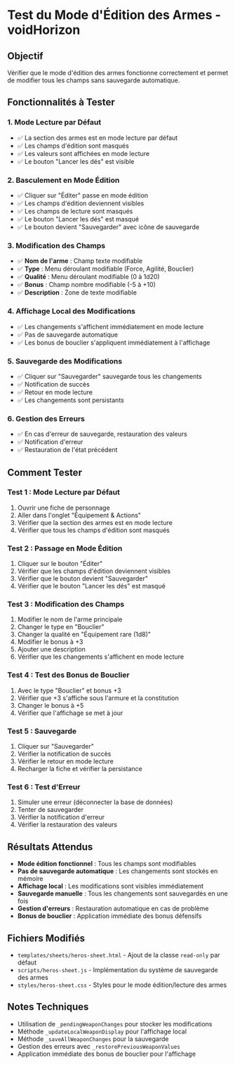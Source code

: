 # Test du Mode d'Édition des Armes - voidHorizon

## Objectif
Vérifier que le mode d'édition des armes fonctionne correctement et permet de modifier tous les champs sans sauvegarde automatique.

## Fonctionnalités à Tester

### 1. Mode Lecture par Défaut
- ✅ La section des armes est en mode lecture par défaut
- ✅ Les champs d'édition sont masqués
- ✅ Les valeurs sont affichées en mode lecture
- ✅ Le bouton "Lancer les dés" est visible

### 2. Basculement en Mode Édition
- ✅ Cliquer sur "Éditer" passe en mode édition
- ✅ Les champs d'édition deviennent visibles
- ✅ Les champs de lecture sont masqués
- ✅ Le bouton "Lancer les dés" est masqué
- ✅ Le bouton devient "Sauvegarder" avec icône de sauvegarde

### 3. Modification des Champs
- ✅ **Nom de l'arme** : Champ texte modifiable
- ✅ **Type** : Menu déroulant modifiable (Force, Agilité, Bouclier)
- ✅ **Qualité** : Menu déroulant modifiable (0 à 1d20)
- ✅ **Bonus** : Champ nombre modifiable (-5 à +10)
- ✅ **Description** : Zone de texte modifiable

### 4. Affichage Local des Modifications
- ✅ Les changements s'affichent immédiatement en mode lecture
- ✅ Pas de sauvegarde automatique
- ✅ Les bonus de bouclier s'appliquent immédiatement à l'affichage

### 5. Sauvegarde des Modifications
- ✅ Cliquer sur "Sauvegarder" sauvegarde tous les changements
- ✅ Notification de succès
- ✅ Retour en mode lecture
- ✅ Les changements sont persistants

### 6. Gestion des Erreurs
- ✅ En cas d'erreur de sauvegarde, restauration des valeurs
- ✅ Notification d'erreur
- ✅ Restauration de l'état précédent

## Comment Tester

### Test 1 : Mode Lecture par Défaut
1. Ouvrir une fiche de personnage
2. Aller dans l'onglet "Équipement & Actions"
3. Vérifier que la section des armes est en mode lecture
4. Vérifier que tous les champs d'édition sont masqués

### Test 2 : Passage en Mode Édition
1. Cliquer sur le bouton "Éditer"
2. Vérifier que les champs d'édition deviennent visibles
3. Vérifier que le bouton devient "Sauvegarder"
4. Vérifier que le bouton "Lancer les dés" est masqué

### Test 3 : Modification des Champs
1. Modifier le nom de l'arme principale
2. Changer le type en "Bouclier"
3. Changer la qualité en "Équipement rare (1d8)"
4. Modifier le bonus à +3
5. Ajouter une description
6. Vérifier que les changements s'affichent en mode lecture

### Test 4 : Test des Bonus de Bouclier
1. Avec le type "Bouclier" et bonus +3
2. Vérifier que +3 s'affiche sous l'armure et la constitution
3. Changer le bonus à +5
4. Vérifier que l'affichage se met à jour

### Test 5 : Sauvegarde
1. Cliquer sur "Sauvegarder"
2. Vérifier la notification de succès
3. Vérifier le retour en mode lecture
4. Recharger la fiche et vérifier la persistance

### Test 6 : Test d'Erreur
1. Simuler une erreur (déconnecter la base de données)
2. Tenter de sauvegarder
3. Vérifier la notification d'erreur
4. Vérifier la restauration des valeurs

## Résultats Attendus

- **Mode édition fonctionnel** : Tous les champs sont modifiables
- **Pas de sauvegarde automatique** : Les changements sont stockés en mémoire
- **Affichage local** : Les modifications sont visibles immédiatement
- **Sauvegarde manuelle** : Tous les changements sont sauvegardés en une fois
- **Gestion d'erreurs** : Restauration automatique en cas de problème
- **Bonus de bouclier** : Application immédiate des bonus défensifs

## Fichiers Modifiés

- `templates/sheets/heros-sheet.html` - Ajout de la classe `read-only` par défaut
- `scripts/heros-sheet.js` - Implémentation du système de sauvegarde des armes
- `styles/heros-sheet.css` - Styles pour le mode édition/lecture des armes

## Notes Techniques

- Utilisation de `_pendingWeaponChanges` pour stocker les modifications
- Méthode `_updateLocalWeaponDisplay` pour l'affichage local
- Méthode `_saveAllWeaponChanges` pour la sauvegarde
- Gestion des erreurs avec `_restorePreviousWeaponValues`
- Application immédiate des bonus de bouclier pour l'affichage

